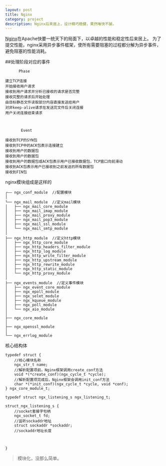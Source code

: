 ```yaml
---
layout: post
title: Nginx
category: project
description: Nginx后来居上，设计精巧稳健，果然唯快不破。
---
```


[Nginx][Nginx]在Apache快要一统天下的局面下，以卓越的性能和稳定性后来居上。
为了提交性能，nginx采用异步事件框架，使所有需要阻塞的过程都分解为异步事件，避免阻塞的性能消耗。

##处理阶段对应的事件

          Phase                               

    建立TCP连接                               
    开始接收用户请求                          
    接收到用户请求并分析已接收的请求是否完整  
    接收完整的请求后开始处理                  
	由目标静态文件读取部分内容直接发送给用户  
	对非keep-alive请求在发送完文件后关闭连接  
	用户关闭连接结束请求   



	       Event
	
	接收到TCP的SYN包     
	接收到TCP中的ACK包表示连接建立
	接收到用户的数据包
	接收到用户的数据包
	接收到用户的数据包或ACK包表示用户已接收数据包，TCP窗口向前滑动
	接收到ACK包表示用户已接收到之前发送的所有数据包
	接收到FIN包
	
	


nginx模块组成是这样的


    ┌—— ngx_conf_module  //配置模块
    │ 
    └── ngx_mail_module  //定义mail模块
    │   ├── ngx_mail_core_module
    │   ├── ngx_mail_imap_module
    │   ├── ngx_mail_proxy_module
    │   ├── ngx_mail_pop3_module
    │   ├── ngx_mail_ssl_module
    │   └── ngx_mail_smtp_module 
    │
    ├── ngx_http_module  //定义http模块
    │   ├── ngx_http_core_module
    │   ├── ngx_http_headers_filter_module
    │   ├── ngx_http_log_module
    │   ├── ngx_http_write_filter_module
    │   ├── ngx_http_upstream_module
    │   ├── ngx_http_rewrite_module
    │   ├── ngx_http_static_module
    │   └── ngx_http_proxy_module  
    │   
	├── ngx_events_module  //定义事件模块
    │   ├── ngx_event_core_module
    │   ├── ngx_epoll_module
    │   ├── ngx_selet_module
    │   ├── ngx_kqueue_module
    │   ├── ngx_poll_module
    │   └── ngx_aio_module  
    │   
	├── ngx_core_module  
    │   
	├── ngx_openssl_module  
    │
    └── ngx_errlog_module  
 
核心结构体
	
	typedef struct {
		//核心模块名称
		ngx_str_t name;
		//解析配置项前，Nginx框架调用create_conf方法
		void *(*create_conf)(ngx_cycle_t *cycle);
		//解析配置项完成后，Nginx框架会调用init_conf方法
		char *(*init_conf)(ngx_cycle_t *cycle, void *conf);
	} ngx_core_module_t;
	
	typedef struct ngx_listening_s ngx_listening_t;
	
	struct_ngx_listening_s {
		//socket套接字句柄
		ngx_socket_t fd;
		//监听sockaddr地址
		struct sockaddr *sockaddr;
		//sockaddr地址长度
		
	
	
	}
	
	
	


>模块化，没那么简单。




[BeiYuu]:    http://beiyuu.com  "BeiYuu"
[Nginx]: http://nginx.com/ "Nginx"

